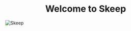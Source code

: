 <h1 align="center">Welcome to Skeep</h1>

![Skeep](https://user-images.githubusercontent.com/62628408/139769034-89aa8d97-e670-40a4-bae1-fd66df7e8b7c.png)
